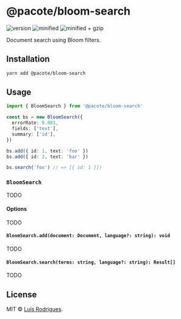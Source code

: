 # @pacote/bloom-search

![version](https://badgen.net/npm/v/@pacote/bloom-search)
![minified](https://badgen.net/bundlephobia/min/@pacote/bloom-search)
![minified + gzip](https://badgen.net/bundlephobia/minzip/@pacote/bloom-search)

Document search using Bloom filters.

## Installation

```bash
yarn add @pacote/bloom-search
```

## Usage

```typescript
import { BloomSearch } from '@pacote/bloom-search'

const bs = new BloomSearch({
  errorRate: 0.001,
  fields: ['text'],
  summary: ['id'],
})

bs.add({ id: 1, text: 'foo' })
bs.add({ id: 2, text: 'bar' })

bs.search('foo') // => [{ id: 1 }])
```

### `BloomSearch`

TODO

#### Options

TODO

#### `BloomSearch.add(document: Document, language?: string): void`

TODO

#### `BloomSearch.search(terms: string, language?: string): Result[]`

TODO

## License

MIT © [Luís Rodrigues](https://goblindegook.com).
